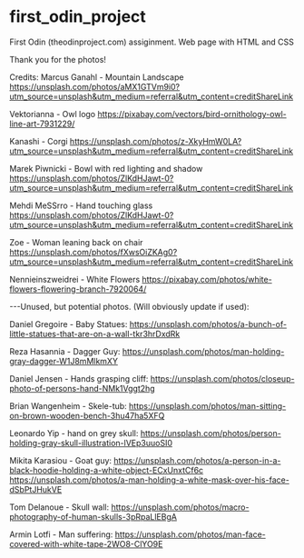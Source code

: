 # first_odin_project
First Odin (theodinproject.com) assiginment. Web page with HTML and CSS

Thank you for the photos!

Credits:
Marcus Ganahl - Mountain Landscape
https://unsplash.com/photos/aMX1GTVm9i0?utm_source=unsplash&utm_medium=referral&utm_content=creditShareLink

Vektorianna - Owl logo
https://pixabay.com/vectors/bird-ornithology-owl-line-art-7931229/

Kanashi - Corgi
https://unsplash.com/photos/z-XkyHmW0LA?utm_source=unsplash&utm_medium=referral&utm_content=creditShareLink

Marek Piwnicki - Bowl with red lighting and shadow
https://unsplash.com/photos/ZlKdHJawt-0?utm_source=unsplash&utm_medium=referral&utm_content=creditShareLink

Mehdi MeSSrro - Hand touching glass
https://unsplash.com/photos/ZlKdHJawt-0?utm_source=unsplash&utm_medium=referral&utm_content=creditShareLink

Zoe - Woman leaning back on chair
https://unsplash.com/photos/fXwsOiZKAg0?utm_source=unsplash&utm_medium=referral&utm_content=creditShareLink

Nennieinszweidrei - White Flowers
https://pixabay.com/photos/white-flowers-flowering-branch-7920064/


---Unused, but potential photos. (Will obviously update if used):

Daniel Gregoire - Baby Statues:
https://unsplash.com/photos/a-bunch-of-little-statues-that-are-on-a-wall-tkr3hrDxdRk

Reza Hasannia - Dagger Guy:
https://unsplash.com/photos/man-holding-gray-dagger-W1J8mMlkmXY

Daniel Jensen - Hands grasping cliff:
https://unsplash.com/photos/closeup-photo-of-persons-hand-NMk1Vggt2hg

Brian Wangenheim - Skele-tub:
https://unsplash.com/photos/man-sitting-on-brown-wooden-bench-3hu47ha5XFQ

Leonardo Yip - hand on grey skull:
https://unsplash.com/photos/person-holding-gray-skull-illustration-lVEp3uuoSI0

Mikita Karasiou - Goat guy:
https://unsplash.com/photos/a-person-in-a-black-hoodie-holding-a-white-object-ECxUnxtCf6c
https://unsplash.com/photos/a-man-holding-a-white-mask-over-his-face-dSbPtJHukVE

Tom Delanoue - Skull wall:
https://unsplash.com/photos/macro-photography-of-human-skulls-3pRpaLlEBgA

Armin Lotfi - Man suffering:
https://unsplash.com/photos/man-face-covered-with-white-tape-2WO8-ClYO9E